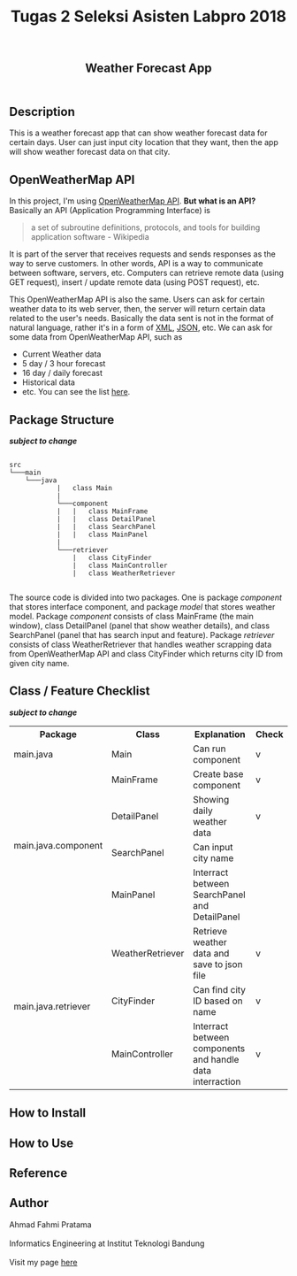 <h1  align="center">    
   <br>Tugas 2 Seleksi Asisten Labpro 2018<br><br>  
</h1>  
  
<h2 align="center">  
   Weather Forecast App<br><br>  
</h2>  
  
## Description  
  
This is a weather forecast app that can show weather forecast data for certain days. User can just input city location that they want, then the app will show weather forecast data on that city.  
  
## OpenWeatherMap API

In this project, I'm using [OpenWeatherMap API](https://openweathermap.org/api). **But what is an API?**    
Basically an API (Application Programming Interface) is    
    
> a set of subroutine definitions, protocols, and tools for building application software - Wikipedia    

It is part of the server that receives requests and sends responses as the way to serve customers. In other words, API is a way to communicate between software, servers, etc. Computers can retrieve remote data (using GET request), insert / update remote data (using POST request), etc.

This OpenWeatherMap API is also the same. Users can ask for certain weather data to its web server, then, the server will return certain data related to the user's needs. Basically the data sent is not in the format of natural language, rather it's in a form of [XML](https://www.w3.org/XML/), [JSON](https://www.json.org/), etc. We can ask for some data from OpenWeatherMap API, such as    
- Current Weather data    
- 5 day / 3 hour forecast    
- 16 day / daily forecast    
- Historical data    
- etc. You can see the list [here](https://openweathermap.org/api).
    
## Package Structure
**_subject to change_**

```

src
└───main
	└───java
            |   class Main
            |
            └───component
            |   |   class MainFrame
            |   |   class DetailPanel
            |   |   class SearchPanel
            |   |   class MainPanel
            |
            └───retriever
                |   class CityFinder
                |   class MainController
                |   class WeatherRetriever
            
```

The source code is divided into two packages. One is package _component_ that stores interface component, and package _model_ that stores weather model. Package _component_ consists of class MainFrame (the main window), class DetailPanel (panel that show weather details), and class SearchPanel (panel that has search input and feature). Package _retriever_ consists of class WeatherRetriever that handles weather scrapping data from OpenWeatherMap API and class CityFinder which returns city ID from given city name.

## Class / Feature Checklist
**_subject to change_**

<table>
  <tr>
    <th>Package</th>
    <th>Class</th>
    <th>Explanation</th>
    <th>Check</th>
  </tr>
  <tr>
    <td>main.java</td>
    <td>Main</td>
    <td>Can run component</td>
    <td>v</td>
  </tr>
  <tr>
    <td rowspan="4">main.java.component</td>
    <td>MainFrame</td>
    <td>Create base component</td>
    <td>v</td>
  </tr>
  <tr>
    <td>DetailPanel</td>
    <td>Showing daily weather data</td>
    <td>v</td>
  </tr>
  <tr>
    <td>SearchPanel</td>
    <td>Can input city name</td>
    <td></td>
  </tr>
  <tr>
    <td>MainPanel</td>
    <td>Interract between SearchPanel and DetailPanel</td>
    <td></td>
  </tr>
  <tr>
    <td rowspan="3">main.java.retriever</td>
    <td>WeatherRetriever</td>
    <td>Retrieve weather data and save to json file</td>
    <td>v</td>
  </tr>
  <tr>
    <td>CityFinder</td>
    <td>Can find city ID based on name</td>
    <td>v</td>
  </tr>
  <tr>
    <td>MainController</td>
    <td>Interract between components and handle data interraction</td>
    <td>v</td>
  </tr>
</table>

## How to Install  
  
  
## How to Use  
  
  
## Reference  
  
  
## Author    
Ahmad Fahmi Pratama <br>    
Informatics Engineering at Institut Teknologi Bandung <br>    
Visit my page [here](http://ahmadfahmi.me) <br>